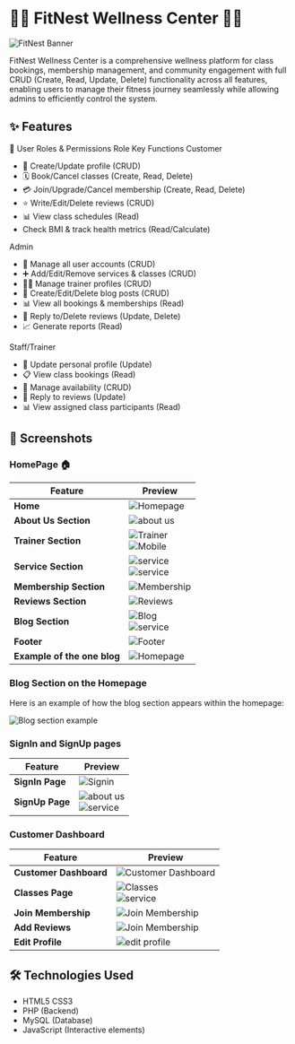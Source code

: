 # 🏋️‍♂️ FitNest Wellness Center 🧘‍♀️

![FitNest Banner](Screenshots_application/home.png)

FitNest Wellness Center is a comprehensive wellness platform for class bookings, membership management, and community engagement with full CRUD (Create, Read, Update, Delete) functionality across all features, enabling users to manage their fitness journey seamlessly while allowing admins to efficiently control the system.

## ✨ Features

👤 User Roles & Permissions
Role	Key Functions
Customer	<ul><li>📝 Create/Update profile (CRUD)</li><li>🗓️ Book/Cancel classes (Create, Read, Delete)</li><li>💳 Join/Upgrade/Cancel membership (Create, Read, Delete)</li><li>⭐ Write/Edit/Delete reviews (CRUD)</li><li>📊 View class schedules (Read)</li><li> Check BMI & track health metrics (Read/Calculate)</li></ul>
Admin	<ul><li>👥 Manage all user accounts (CRUD)</li><li>➕ Add/Edit/Remove services & classes (CRUD)</li><li>🏋️‍♂️ Manage trainer profiles (CRUD)</li><li>📝 Create/Edit/Delete blog posts (CRUD)</li><li>📊 View all bookings & memberships (Read)</li><li>💬 Reply to/Delete reviews (Update, Delete)</li><li>📈 Generate reports (Read)</li></ul>
Staff/Trainer	<ul><li>👤 Update personal profile (Update)</li><li>📋 View class bookings (Read)</li><li>📅 Manage availability (CRUD)</li><li>💬 Reply to reviews (Update)</li><li>📊 View assigned class participants (Read)</li></ul>

## 📸 Screenshots

### HomePage 🏠

| Feature | Preview |
|---------|---------|
| **Home** | ![Homepage](Screenshots_application/home.png) |
| **About Us Section** | ![about us ](Screenshots_application/aboutUspng.png) |
| **Trainer Section** | ![Trainer](Screenshots_application/trainer.png) <br> ![Mobile](Screenshots_application/trainer1.png) |
| **Service Section** | ![service](Screenshots_application/service.png)<br>![service](Screenshots_application/service1.png) |
| **Membership Section** | ![Membership](Screenshots_application/membership.png) |
| **Reviews Section** | ![Reviews](Screenshots_application/feedback.png) |
| **Blog Section** | ![Blog](Screenshots_application/blog.png) <br>![service](Screenshots_application/blog1.png) |
| **Footer** | ![Footer](Screenshots_application/footer.png) |
| **Example of the one blog** | ![Homepage](Screenshots_application/footer.png) |

### Blog Section on the Homepage

Here is an example of how the blog section appears within the homepage:

![Blog section example](Screenshots_application/blogs_preview.png)

### SignIn and SignUp pages 

| Feature | Preview |
|---------|---------|
| **SignIn Page** | ![Signin](Screenshots_application/login.png) |
| **SignUp Page** | ![about us ](Screenshots_application/signUp.png)<br>![service](Screenshots_application/signUp1.png) |

### Customer Dashboard 

| Feature | Preview |
|---------|---------|
| **Customer Dashboard** | ![Customer Dashboard](Screenshots_application/Customer_Dashboard.png) |
| **Classes Page** | ![Classes ](Screenshots_application/classes.png)<br>![service](Screenshots_application/classes1.png) |
| **Join Membership** | ![Join Membership ](Screenshots_application/membership_customer.png) |
| **Add Reviews** | ![Join Membership ](Screenshots_application/reviews.png) |
| **Edit Profile** | ![edit profile](Screenshots_application/edit_profile.png) |



## 🛠️ Technologies Used

- HTML5  CSS3
- PHP (Backend)
- MySQL (Database)
- JavaScript (Interactive elements)

